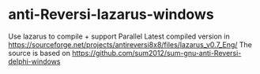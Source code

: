 anti-Reversi-lazarus-windows
============================

Use lazarus to compile + support Parallel
Latest compiled version in https://sourceforge.net/projects/antireversi8x8/files/lazarus_v0.7_Eng/
The source is based on https://github.com/sum2012/sum-gnu-anti-Reversi-delphi-windows
